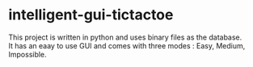 # intelligent-gui-tictactoe
This project is written in python and uses binary files as the database.
<br>
It has an eaay to use GUI and comes with three modes : Easy, Medium, Impossible.
